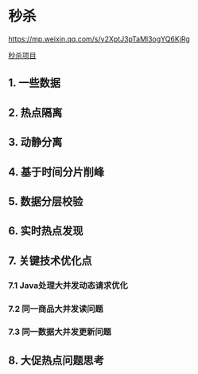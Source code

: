 # 秒杀
https://mp.weixin.qq.com/s/y2XptJ3pTaMl3ogYQ6KjRg

[秒杀项目](https://github.com/qiurunze123/miaosha)

## 1. 一些数据

## 2. 热点隔离

## 3. 动静分离

## 4. 基于时间分片削峰

## 5. 数据分层校验

## 6. 实时热点发现

## 7. 关键技术优化点

### 7.1 Java处理大并发动态请求优化

### 7.2 同一商品大并发读问题

### 7.3 同一数据大并发更新问题

## 8. 大促热点问题思考